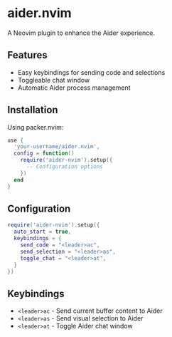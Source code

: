 # aider.nvim

A Neovim plugin to enhance the Aider experience.

## Features

- Easy keybindings for sending code and selections
- Toggleable chat window
- Automatic Aider process management

## Installation

Using packer.nvim:

```lua
use {
  'your-username/aider.nvim',
  config = function()
    require('aider-nvim').setup({
      -- Configuration options
    })
  end
}
```

## Configuration

```lua
require('aider-nvim').setup({
  auto_start = true,
  keybindings = {
    send_code = "<leader>ac",
    send_selection = "<leader>as",
    toggle_chat = "<leader>at",
  }
})
```

## Keybindings

- `<leader>ac` - Send current buffer content to Aider
- `<leader>as` - Send visual selection to Aider
- `<leader>at` - Toggle Aider chat window

